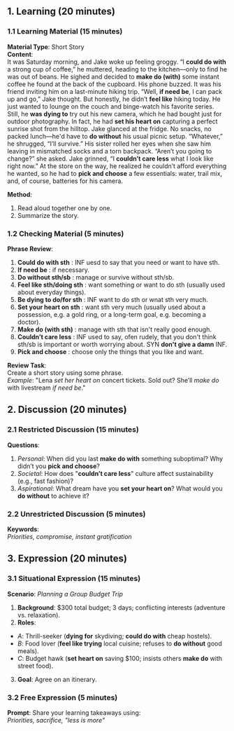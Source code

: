 
## 1. Learning (20 minutes)
### 1.1 Learning Material (15 minutes)  
**Material Type**: Short Story  
**Content**:  
It was Saturday morning, and Jake woke up feeling groggy. “I **could do with** a strong cup of coffee,” he muttered, heading to the kitchen—only to find he was out of beans. He sighed and decided to **make do (with)** some instant coffee he found at the back of the cupboard.
His phone buzzed. It was his friend inviting him on a last-minute hiking trip. “Well, **if need be**, I can pack up and go,” Jake thought. But honestly, he didn’t **feel like** hiking today. He just wanted to lounge on the couch and binge-watch his favorite series.
Still, he **was dying to** try out his new camera, which he had bought just for outdoor photography. In fact, he had **set his heart on** capturing a perfect sunrise shot from the hilltop.
Jake glanced at the fridge. No snacks, no packed lunch—he'd have to **do without** his usual picnic setup. “Whatever,” he shrugged, “I’ll survive.”
His sister rolled her eyes when she saw him leaving in mismatched socks and a torn backpack. “Aren’t you going to change?” she asked.
Jake grinned, “I **couldn’t care less** what I look like right now.”
At the store on the way, he realized he couldn’t afford everything he wanted, so he had to **pick and choose** a few essentials: water, trail mix, and, of course, batteries for his camera.

**Method**:  
1. Read aloud together one by one.  
2. Summarize the story.

### 1.2 Checking Material (5 minutes)  
**Phrase Review**:  
1. **Could do with sth** : INF uesd to say that you need or want to have sth.
2. **If need be** : if necessary.
3. **Do without sth/sb** : manage or survive without sth/sb.
4. **Feel like sth/doing sth** : want something or want to do sth (usually used about everyday things).
5. **Be dying to do/for sth** : INF want to do sth or wnat sth very much.
6. **Set your heart on sth** : want sth very much (usually used about a possession, e.g. a gold ring, or a long-term goal, e.g. becoming a doctor).
7. **Make do (with sth)** : manage with sth that isn't really good enough.
8. **Couldn’t care less**  : INF used to say, ofen rudely, that you don't think sth/sb is important or worth worrying about. SYN **don't give a damn** INF.
9. **Pick and choose** : choose only the things that you like and want.

**Review Task**:  
Create a short story using some phrase.  
*Example*: "Lena *set her heart on* concert tickets. Sold out? She’ll *make do* with livestream *if need be*."  

## 2. Discussion (20 minutes)  
### 2.1 Restricted Discussion (15 minutes)  
**Questions**:  
1. *Personal*: When did you last **make do with** something suboptimal? Why didn’t you **pick and choose**?  
2. *Societal*: How does "**couldn’t care less**" culture affect sustainability (e.g., fast fashion)?  
3. *Aspirational*: What dream have you **set your heart on**? What would you **do without** to achieve it?  

### 2.2 Unrestricted Discussion (5 minutes)  
**Keywords**:  
*Priorities, compromise, instant gratification*  

## 3. Expression (20 minutes)  
### 3.1 Situational Expression (15 minutes)  
**Scenario**: *Planning a Group Budget Trip*  
1. **Background**: $300 total budget; 3 days; conflicting interests (adventure vs. relaxation).  
2. **Roles**:  
  - *A*: Thrill-seeker (**dying for** skydiving; **could do with** cheap hostels).  
  - *B*: Food lover (**feel like trying** local cuisine; refuses to **do without** good meals).  
  - *C*: Budget hawk (**set heart on** saving $100; insists others **make do** with street food).  
3. **Goal**: Agree on an itinerary.  

### 3.2 Free Expression (5 minutes)  
**Prompt**: Share your learning takeaways using:  
*Priorities, sacrifice, "less is more"*  